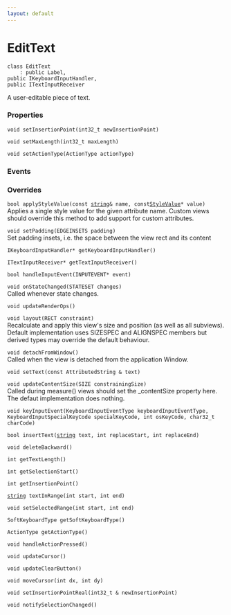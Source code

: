 ```yaml
---
layout: default
---
```


# EditText

```
class EditText
    : public Label, 
public IKeyboardInputHandler, 
public ITextInputReceiver
```


A user-editable piece of text.     

    
### Properties

`void setInsertionPoint(int32_t newInsertionPoint)`<br>

`void setMaxLength(int32_t maxLength)`<br>

`void setActionType(ActionType actionType)`<br>


### Events

### Overrides

`bool applyStyleValue(const `[`string`](/ref/base_group/string)` & name, const `[`StyleValue`](/ref/app_group/StyleValue)`* value)`<br>Applies a single style value for the given attribute name.
Custom views should override this method to add support for custom attributes.

`void setPadding(EDGEINSETS padding)`<br>Set padding insets, i.e.
the space between the view rect and its content

`IKeyboardInputHandler* getKeyboardInputHandler()`<br>

`ITextInputReceiver* getTextInputReceiver()`<br>

`bool handleInputEvent(INPUTEVENT* event)`<br>

`void onStateChanged(STATESET changes)`<br>Called whenever state changes.

`void updateRenderOps()`<br>

`void layout(RECT constraint)`<br>Recalculate and apply this view's size and position (as well as all subviews).
Default implementation uses SIZESPEC and ALIGNSPEC members but derived types may override the default behaviour.

`void detachFromWindow()`<br>Called when the view is detached from the application Window.

`void setText(const AttributedString & text)`<br>

`void updateContentSize(SIZE constrainingSize)`<br>Called during measure() views should set the _contentSize property here.
The defaut implementation does nothing.


`void keyInputEvent(KeyboardInputEventType keyboardInputEventType, KeyboardInputSpecialKeyCode specialKeyCode, int osKeyCode, char32_t charCode)`<br>

`bool insertText(`[`string`](/ref/base_group/string)` text, int replaceStart, int replaceEnd)`<br>

`void deleteBackward()`<br>

`int getTextLength()`<br>

`int getSelectionStart()`<br>

`int getInsertionPoint()`<br>

[`string`](/ref/base_group/string)` textInRange(int start, int end)`<br>

`void setSelectedRange(int start, int end)`<br>

`SoftKeyboardType getSoftKeyboardType()`<br>

`ActionType getActionType()`<br>

`void handleActionPressed()`<br>


`void updateCursor()`<br>

`void updateClearButton()`<br>

`void moveCursor(int dx, int dy)`<br>

`void setInsertionPointReal(int32_t & newInsertionPoint)`<br>

`void notifySelectionChanged()`<br>


